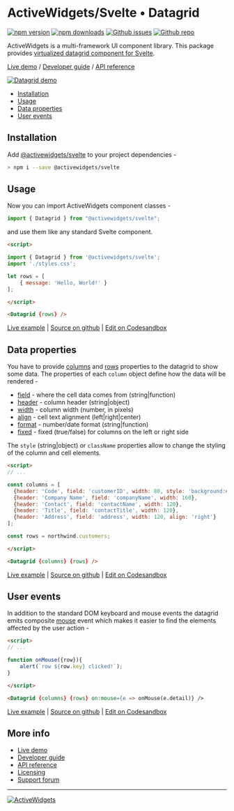 ### 

# ActiveWidgets/Svelte • Datagrid 

[![npm version](https://img.shields.io/npm/v/@activewidgets/svelte)](https://www.npmjs.com/package/@activewidgets/svelte "View this project on npm")
[![npm downloads](https://img.shields.io/npm/dm/@activewidgets/svelte)](https://www.npmjs.com/package/@activewidgets/svelte "npm package downloads/month")
[![Github issues](https://img.shields.io/github/issues/activewidgets/svelte)](https://github.com/activewidgets/svelte/issues "See Github issues")
[![Github repo](https://img.shields.io/github/stars/activewidgets/svelte?label=GitHub&style=social)](https://github.com/activewidgets/svelte "Open Github repo")

ActiveWidgets is a multi-framework UI component library. This package provides [virtualized datagrid component for Svelte](https://activewidgets.com/svelte/data-grid/).

[Live demo](https://svelte.activewidgets.com) / [Developer guide](https://activewidgets.com/guide/) / [API reference](https://activewidgets.com/api/)

[![Datagrid demo](https://cdn.activewidgets.com/assets/screens/demo.png)](https://svelte.activewidgets.com)

- [Installation](#installation)
- [Usage](#usage)
- [Data properties](#data-properties)
- [User events](#user-events)

## Installation

Add [@activewidgets/svelte](/api/packages/svelte/) to your project dependencies -

```sh
> npm i --save @activewidgets/svelte
```

## Usage

Now you can import ActiveWidgets component classes -

```js
import { Datagrid } from "@activewidgets/svelte";
```

and use them like any standard Svelte component.

```html
<script>

import { Datagrid } from '@activewidgets/svelte';
import './styles.css';

let rows = [
    { message: 'Hello, World!' }
];

</script>

<Datagrid {rows} />
```
[Live example](/examples/svelte/hello-world/) | [Source on github](https://github.com/activewidgets/svelte/tree/master/examples/hello-world) | [Edit on Codesandbox](https://codesandbox.io/s/7c6i9)


## Data properties

You have to provide [columns](/api/datagrid/columns/) and [rows](/api/datagrid/rows/) properties to the datagrid to show some data. The properties of each `column` object define how the data will be rendered -

- [field](/api/datagrid/columns/#field) - where the cell data comes from (string|function)
- [header](/api/datagrid/columns/#header) - column header (string|object)
- [width](/api/datagrid/columns/#width) - column width (number, in pixels)
- [align](/api/datagrid/columns/#align) - cell text alignment (left|right|center)
- [format](/api/datagrid/columns/#format) - number/date format (string|function)
- [fixed](/api/datagrid/columns/#fixed) - fixed (true/false) for columns on the left or right side

The `style` (string|object) or `className` properties allow to change the styling of the column and cell elements.

```html
<script>
// ...

const columns = [
  {header: 'Code', field: 'customerID', width: 80, style: 'background:#def', fixed: true},
  {header: 'Company Name', field: 'companyName', width: 160},
  {header: 'Contact', field: 'contactName', width: 120},
  {header: 'Title', field: 'contactTitle', width: 120},
  {header: 'Address', field: 'address', width: 120, align: 'right'}
];

const rows = northwind.customers;

</script>

<Datagrid {columns} {rows} />
```
[Live example](/examples/svelte/columns/) | [Source on github](https://github.com/activewidgets/svelte/tree/master/examples/columns) | [Edit on Codesandbox](https://codesandbox.io/s/4ipzv)


## User events

In addition to the standard DOM keyboard and mouse events the datagrid emits composite 
[mouse](/api/datagrid/mouse-event/) event which makes it easier to find the elements affected by the user action -

```html
<script>
// ...

function onMouse({row}){
    alert(`row ${row.key} clicked!`);
}

</script>

<Datagrid {columns} {rows} on:mouse={e => onMouse(e.detail)} />
```
[Live example](/examples/svelte/events/) | [Source on github](https://github.com/activewidgets/svelte/tree/master/examples/events) | [Edit on Codesandbox](https://codesandbox.io/cdy4k)

## More info

- [Live demo](https://svelte.activewidgets.com) 
- [Developer guide](https://activewidgets.com/guide/) 
- [API reference](https://activewidgets.com/api/)
- [Licensing](https://activewidgets.com/licenses/)
- [Support forum](https://activewidgets.com/messages/)


---

[![ActiveWidgets](https://activewidgets.com/include/logo/aw-logo-40.png)](https://activewidgets.com) 
